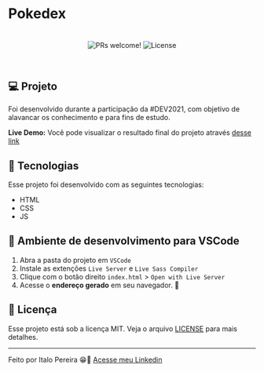 # Pokedex
 
<h1 align="center">
    
</h1>

<p align="center">
 <img src="https://img.shields.io/static/v1?label=PRs&message=welcome&color=8257E5&labelColor=000000" alt="PRs welcome!" />

  <img alt="License" src="https://img.shields.io/static/v1?label=license&message=MIT&color=8257E5&labelColor=000000">
</p>

<br>


## 💻 Projeto

Foi desenvolvido durante a participação da #DEV2021, com objetivo de alavancar os conhecimento e para fins de estudo.

**Live Demo:** Você pode visualizar o resultado final do projeto através [desse link](https://italods.github.io/Pokedex/)

## 🚀 Tecnologias

Esse projeto foi desenvolvido com as seguintes tecnologias:

- HTML
- CSS
- JS

## 🔖 Ambiente de desenvolvimento para VSCode

1. Abra a pasta do projeto em `VSCode`
2. Instale as extenções `Live Server` e `Live Sass Compiler`
3. Clique com o botão direito `index.html` > `Open with Live Server`
4. Acesse o **endereço gerado** em seu navegador. 🚀

## :memo: Licença

Esse projeto está sob a licença MIT. Veja o arquivo [LICENSE](LICENSE.md) para mais detalhes.

---

Feito por Italo Pereira :grin::rocket: [Acesse meu Linkedin](https://www.linkedin.com/in/italods/)
